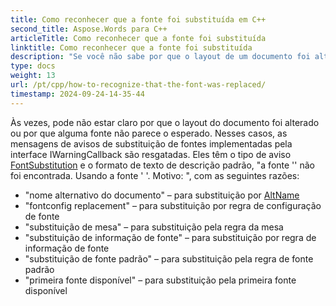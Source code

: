 ```yaml
---
title: Como reconhecer que a fonte foi substituída em C++
second_title: Aspose.Words para C++
articleTitle: Como reconhecer que a fonte foi substituída
linktitle: Como reconhecer que a fonte foi substituída
description: "Se você não sabe por que o layout de um documento foi alterado ou por que uma determinada fonte não tem a aparência esperada, as mensagens de avisos de substituição de fonte podem ajudar."
type: docs
weight: 13
url: /pt/cpp/how-to-recognize-that-the-font-was-replaced/
timestamp: 2024-09-24-14-35-44
---
```


Às vezes, pode não estar claro por que o layout do documento foi alterado ou por que alguma fonte não parece o esperado. Nesses casos, as mensagens de avisos de substituição de fontes implementadas pela interface IWarningCallback são resgatadas. Eles têm o tipo de aviso [FontSubstitution](https://reference.aspose.com/words/cpp/aspose.words/warningtype/) e o formato de texto de descrição padrão, "a fonte '<OriginalFont>' não foi encontrada. Usando a fonte ' <SubstitutionFont>'. Motivo: <Reason>", com as seguintes razões:

- "nome alternativo do documento" – para substituição por [AltName](https://reference.aspose.com/words/cpp/aspose.words.fonts/fontinfo/get_altname/)
- "fontconfig replacement" – para substituição por regra de configuração de fonte
- "substituição de mesa" – para substituição pela regra da mesa
- "substituição de informação de fonte" – para substituição por regra de informação de fonte
- "substituição de fonte padrão" – para substituição pela regra de fonte padrão
- "primeira fonte disponível" – para substituição pela primeira fonte disponível
